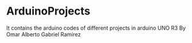 # ArduinoProjects
It contains the arduino codes of different projects in arduino UNO R3 By Omar Alberto Gabriel Ramírez
